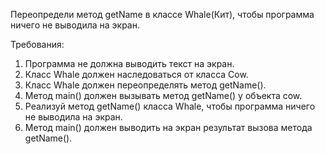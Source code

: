 
Переопредели метод getName в классе Whale(Кит), чтобы программа ничего не выводила на экран.


Требования:
1.	Программа не должна выводить текст на экран.
2.	Класс Whale должен наследоваться от класса Cow.
3.	Класс Whale должен переопределять метод getName().
4.	Метод main() должен вызывать метод getName() у объекта cow.
5.	Реализуй метод getName() класса Whale, чтобы программа ничего не выводила на экран.
6.	Метод main() должен выводить на экран результат вызова метода getName().


